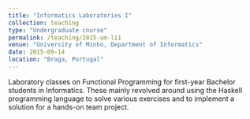 ```yaml
---
title: "Informatics Laboratories I"
collection: teaching
type: "Undergraduate course"
permalink: /teaching/2015-um-li1
venue: "University of Minho, Department of Informatics"
date: 2015-09-14
location: "Braga, Portugal"
---
```


Laboratory classes on Functional Programming for first-year Bachelor students in Informatics.
These mainly revolved around using the Haskell programming language to solve various exercises and to implement a solution for a hands-on team project.
